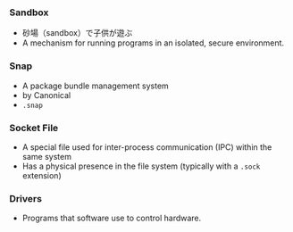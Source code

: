 
### Sandbox
* 砂場（sandbox）で子供が遊ぶ
* A mechanism for running programs in an isolated, secure environment.

### Snap
* A package bundle management system 
* by Canonical
* `.snap`


### Socket File
* A special file used for inter-process communication (IPC) within the same system
* Has a physical presence in the file system (typically with a `.sock` extension)


### Drivers

* Programs that software use to control hardware.
